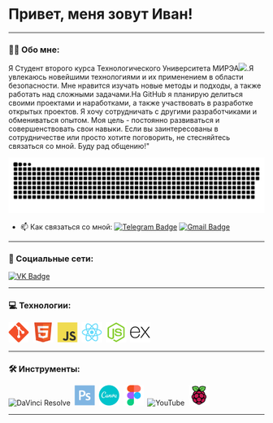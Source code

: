 
# Привет, меня зовут Иван!

---

### :man_technologist: Обо мне:

Я Студент второго курса Технологического Университета МИРЭА<img src="https://media.giphy.com/media/WUlplcMpOCEmTGBtBW/giphy.gif" width="30px">.Я увлекаюсь новейшими технологиями и их применением в области безопасности. Мне нравится изучать новые методы и подходы, а также работать над сложными задачами.На GitHub я планирую делиться своими проектами и наработками, а также участвовать в разработке открытых проектов. Я хочу сотрудничать с другими разработчиками и обмениваться опытом. Моя цель - постоянно развиваться и совершенствовать свои навыки.
Если вы заинтересованы в сотрудничестве или просто хотите поговорить, не стесняйтесь связаться со мной. Буду рад общению!"



<p align="center">
 <img width="600" src="assets/github-snake.svg" alt="snake"/>
</p>


- :mailbox: Как связаться со мной: [![Telegram Badge](https://img.shields.io/badge/-DoroninIvan-blue?style=flat&logo=Telegram&logoColor=white)](https://t.me/freee_ysl) [![Gmail Badge](https://img.shields.io/badge/-Gmail-red?style=flat&logo=Gmail&logoColor=white)](mailto:zxcqwe.abuzer1@gmail.com)

---

### 🤝 Социальные сети:

  <div id="badges">
    <a href="https://vk.com/i.doronin0" target="_blank">
      <img src="https://cdn-icons-png.flaticon.com/512/145/145813.png" width="40" height="40" alt="VK Badge"/>
    </a>
  </div>

---

### 💻 Технологии:

<div>
  <img src="https://github.com/devicons/devicon/blob/master/icons/git/git-original.svg" title="git" alt="git" width="40" height="40"/>&nbsp
  <img src="https://github.com/devicons/devicon/blob/master/icons/html5/html5-original.svg" title="html5" alt="html5" width="40" height="40"/>&nbsp
  <img src="https://github.com/devicons/devicon/blob/master/icons/javascript/javascript-original.svg" title="javascript" alt="javascript" width="40" height="40"/>&nbsp
  <img src="https://github.com/devicons/devicon/blob/master/icons/react/react-original.svg" title="reactjs" alt="reactjs" width="40" height="40"/>&nbsp
  <img src="https://github.com/devicons/devicon/blob/master/icons/nodejs/nodejs-original.svg" title="nodejs" alt="nodejs" width="40" height="40"/>&nbsp
  <img src="https://github.com/devicons/devicon/blob/master/icons/express/express-original.svg" title="express" alt="express" width="40" height="40"/>&nbsp
  <!-- <img src="https://github.com/devicons/devicon/blob/master/icons/redux/redux-original.svg" title="redux" alt="redux" width="40" height="40"/>&nbsp; -->
</div>

---

### 🛠 Инструменты:

<div>
  <img src="https://upload.wikimedia.org/wikipedia/commons/9/90/DaVinci_Resolve_17_logo.svg" title="DaVinci Resolve" alt="DaVinci Resolve" width="40" height="40"/>&nbsp;
  <img src="https://github.com/devicons/devicon/blob/master/icons/photoshop/photoshop-plain.svg" title="photoshop" alt="photoshop" width="40" height="40"/>&nbsp;
  <img src="https://github.com/devicons/devicon/blob/master/icons/canva/canva-original.svg" title="canva" alt="canva" width="40" height="40"/>&nbsp;
  <img src="https://github.com/devicons/devicon/blob/master/icons/figma/figma-original.svg" title="figma" alt="figma" width="40" height="40"/>&nbsp;
  <img src="https://upload.wikimedia.org/wikipedia/commons/9/9e/YouTube_Logo_%282013-2017%29.svg" title="YouTube" alt="YouTube" width="40" height="40"/>&nbsp;
  <img src="https://github.com/devicons/devicon/blob/master/icons/raspberrypi/raspberrypi-original.svg" title="raspberrypi" alt="raspberrypi" width="40" height="40"/>&nbsp;  
</div>

---



